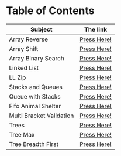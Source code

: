 # Table of Contents

| Subject | The link |
| --- | --- |
| Array Reverse | [Press Here!](data_structures_and_algorithms_401_python/Challenges/array_reverse/README.md) |
| Array Shift | [Press Here!](data_structures_and_algorithms_401_python/Challenges/array_shift/README.md) |
| Array Binary Search | [Press Here!](data_structures_and_algorithms_401_python/Challenges/array_binary_search/README.md) |
| Linked List | [Press Here!](data_structures_and_algorithms_401_python/Data_Structures/linked_list/README.md) |
| LL Zip | [Press Here!](data_structures_and_algorithms_401_python/Challenges/ll_zip/README.md) |
| Stacks and Queues | [Press Here!](data_structures_and_algorithms_401_python/Data_Structures/stacks_and_queues/README.md) |
| Queue with Stacks | [Press Here!](data_structures_and_algorithms_401_python/Challenges/queue_with_stacks/README.md) |
| Fifo Animal Shelter | [Press Here!](data_structures_and_algorithms_401_python/Challenges/fifo_animal_shelter/README.md) |
| Multi Bracket Validation | [Press Here!](data_structures_and_algorithms_401_python/Challenges/multi_bracket_validation/README.md) |
| Trees | [Press Here!](data_structures_and_algorithms_401_python/Data_Structures/trees/README.md) |
| Tree Max | [Press Here!](data_structures_and_algorithms_401_python/Challenges/tree_max/README.md) |
| Tree Breadth First | [Press Here!](data_structures_and_algorithms_401_python/Challenges/tree_breadth_first/README.md) |







